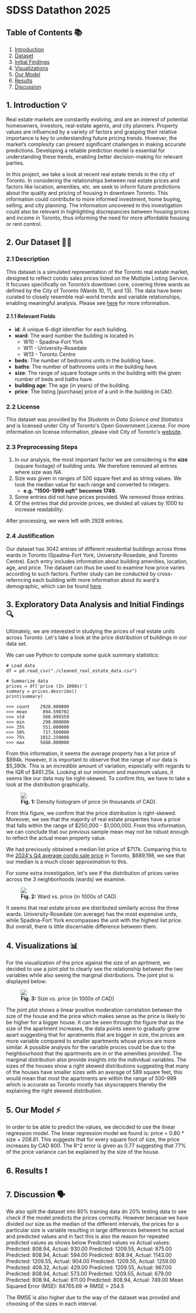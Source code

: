 # SDSS Datathon 2025
## Table of Contents 📚
1. [Introduction](#1-introduction-)
2. [Dataset](#2-our-dataset-)
3. [Initial Findings](#3-exploratory-data-analysis-and-initial-findings-)
4. [Visualizations](#4-visualizations-)
5. [Our Model](#5-our-model-)
7. [Results](#6-results-)
6. [Discussion](#7-discussion-)

## 1. Introduction 💡
Real estate markets are constantly evolving, and are an interest of potential homeowners, investors, real-estate agents, and city planners. Property values are influenced by a variety of factors and grasping their relative importance is key to understanding future pricing trends. However, the market’s complexity can present significant challenges in making accurate predictions. Developing a reliable prediction model is essential for understanding these trends, enabling better decision-making for relevant parties.

In this project, we take a look at recent real estate trends in the city of Toronto. In considering the relationships between real estate prices and factors like location, amenities, etc. we seek to inform future predictions about the quality and pricing of housing in downtown Toronto. This information could contribute to more informed investment, home buying, selling, and city planning. The information uncovered in this investigation could also be relevant in highlighting discrepancies between housing prices and income in Toronto, thus informing the need for more affordable housing or rent control.

## 2. Our Dataset 👩‍💻
### 2.1 Description
This dataset is a simulated representation of the Toronto real estate market, designed to reflect condo sales prices listed on the Multiple Listing Service. It focuses specifically on Toronto’s downtown core, covering three wards as defined by the City of Toronto (Wards 10, 11, and 13). The data have been curated to closely resemble real-world trends and variable relationships, enabling meaningful analysis. Please see [here](https://drive.google.com/drive/u/0/folders/1Y1sOZAPeHhqiO_hwkCkz_H6BPT-WXZEU) for more information.

#### 2.1.1 Relevant Fields
* **id**: A unique 6-digit identifier for each building.
* **ward**: The ward number the building is located in.
    * W10 - Spadina-Fort York
    * W11 - University-Rosedale
    * W13 - Toronto Centre
* **beds**: The number of bedrooms units in the building have.
* **baths**: The number of bathrooms units in the building have.
* **size**: The range of square footage units in the building with the given number of beds and baths have.
* **building age**: The age (in years) of the building.
* **price**: The listing [purchase] price of a unit in the building in CAD.

### 2.2 License
This dataset was provided by the *Students in Data Science and Statistics* and is licensed under City of Toronto's Open Government License. For more information on license information, please visit City of Toronto's [website](https://www.toronto.ca/city-government/data-research-maps/open-data/open-data-licence/).

### 2.3 Preprocessing Steps
1. In our analysis, the most important factor we are considering is the **size** (square footage) of building units. We therefore removed all entries where size was *NA*.
2. Size was given in ranges of 500 square feet and as string values. We took the median value for each range and converted to integers.
    * **e.g. "1500-1999 sqft" becomes 1749.**
3. Some entries did not have prices provided. We removed those entries.
4. Of the entries that did provide prices, we divided all values by 1000 to increase readability.

After processing, we were left with 2928 entries.

### 2.4 Justification
Our dataset has 3042 entries of different residential buildings across three wards in Toronto (Spadina-Fort York, University-Rosedale, and Toronto Centre). Each entry includes information about building amenities, location, age, and price. The dataset can thus be used to examine how price varies according to such factors. Further study can be conducted by cross-referncing each building with more information about its ward's demographic, which can be found [here](https://www.toronto.ca/city-government/data-research-maps/neighbourhoods-communities/ward-profiles/).

## 3. Exploratory Data Analysis and Initial Findings 🔍
Ultimately, we are interested in studying the prices of real estate units across Toronto. Let's take a look at the price distribution of buildings in our data set.

We can use Python to compute some quick summary statistics:
```
# Load data
df = pd.read_csv("./cleaned_real_estate_data.csv")

# Summarize data 
prices = df['price (In 1000s)']
summary = prices.describe()
print(summary)

>>> count    2928.000000
>>> mean      894.598702
>>> std       560.099359
>>> min       298.000000
>>> 25%       551.000000
>>> 50%       717.500000
>>> 75%      1012.250000
>>> max      5688.000000
```
From this information, it seems the average property has a list price of $894k. However, it is important to observe that the range of our data is $5,390k. This is an *incredible* amount of variation, especially with regards to the IQR of $461.25k. Looking at our minimum and maximum values, it seems like our data may be right-skewed. To confirm this, we have to take a look at the distribution graphically.

<figure>
    <img src="./price_disribution.png"/>
    <figcaption><strong>Fig. 1:</strong> Density histogram of price (in thousands of CAD).</figcaption>
</figure>

From this figure, we confirm that the price distribution is right-skewed. Moreover, we see that the majority of real estate properties have a price that falls within the range of $250,000 - $1,000,000. From this information, we can conclude that our previous sample mean may not be robust enough to reflect the actual mean property value.

We had previously obtained a median list price of $717k. Comparing this to the [2024's Q4 average condo sale price](https://trreb.ca/market-data/condo-market-report/) in Toronto, $689,198, we see that our median is a much closer approximation to this.

For some extra investigation, let's see if the distribution of prices varies across the 3 neighborhoods (wards) we examine.

<figure>
    <img src="./ward_vs_price.png"/>
    <figcaption><strong>Fig. 2:</strong> Ward vs. price (in 1000s of CAD)</figcaption>
</figure>

It seems that real estate prices are distributed similarly across the three wards. University-Rosedale (on average) has the most expensive units, while Spadina-Fort York encompasses the unit with the highest list price. But overall, there is little discernable difference between them.

## 4. Visualizations 📊
For the visualization of the price against the size of an aprtment, we decided to use a joint plot to clearly see the relationship between the two variables while also seeing the marginal distributions. The joint plot is displayed below: 
<figure>
    <img src="./joint_plot.png"/>
    <figcaption><strong>Fig. 3:</strong> Size vs. price (in 1000s of CAD)</figcaption>
</figure>
The joint plot shows a linear positive moderation correlation between the size of the house and the price which makes sense as the price is likely to be higher for a bigger house. It can be seen through the figure that as the size of the apartment increases, the data points seem to gradually grow apart suggesting that for apratments that are bigger in size, the prices are more variable compared to smaller apartments whose prices are more similar. A possible analysis for the variable proces could be due to the heighbourhood that the apartments are in or the amenities provided. 
The marginal distribution also provide insights into the individual variables. The sizes of the houses show a right skewed distributions suggesting that many of the houses have smaller sizes with an average of 589 square feet, this would mean that most the apartments are within the range of 500-999 which is accurate as Toronto mostly has skyscrappers thereby the explaining the right skewed distribution.

## 5. Our Model ⚡️
In order to be able to predict the values, we decicded to use the linear regression model. The linear regression model we found is:  price = 0.80 * size + 208.81. 
This suggests that for every square foot of size, the price increases by CAD 800. The R^2 error is given as 0.77 suggesting that 77% of the price variance can be explained by the size of the house. 


## 6. Results ❗️
 

## 7. Discussion 🗣️
We also split the dataset into 80% training data dn 20% testing data to see check if the model predicts the prices correctly. However becasue we have divided our size as the median of the different intervals, the prices for a particular size is variable resulting in large differences betweent he actual and predicted values and in fact this is also the reason for repeated predicted values as shows below
Predicted values vs Actual values:
Predicted: 808.94, Actual: 930.00
Predicted: 1209.55, Actual: 875.00
Predicted: 808.94, Actual: 594.00
Predicted: 808.94, Actual: 1143.00
Predicted: 1209.55, Actual: 904.00
Predicted: 1209.55, Actual: 1259.00
Predicted: 408.32, Actual: 429.00
Predicted: 1209.55, Actual: 967.00
Predicted: 808.94, Actual: 573.00
Predicted: 1209.55, Actual: 679.00
Predicted: 808.94, Actual: 611.00
Predicted: 808.94, Actual: 749.00 
Mean Squared Error (MSE): 64765.69 => RMSE = 254.5

The RMSE is also higher due to the way of the dataset was provded and choosing of the sizes in each interval.  
